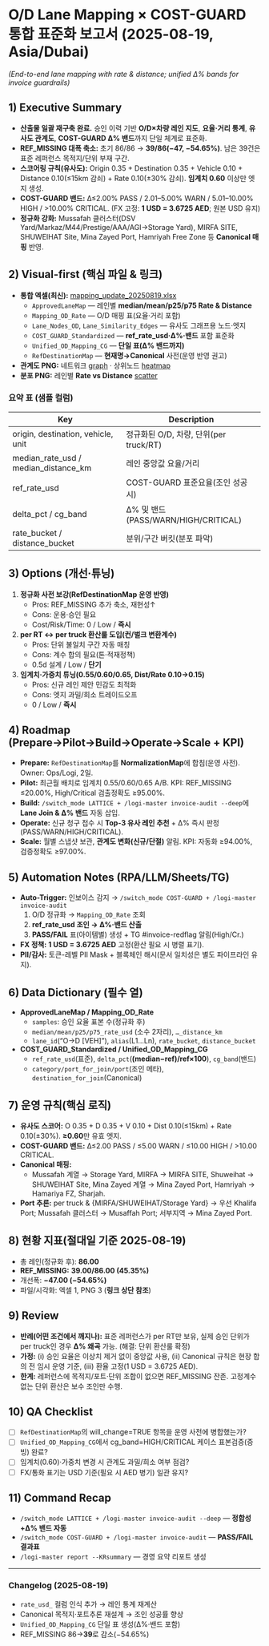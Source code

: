 
# O/D Lane Mapping × COST-GUARD 통합 표준화 보고서 (2025-08-19, Asia/Dubai)
*(End-to-end lane mapping with rate & distance; unified Δ% bands for invoice guardrails)*

## 1) Executive Summary
- **산출물 일괄 재구축 완료.** 승인 이력 기반 **O/D×차량 레인 지도**, **요율·거리 통계**, **유사도 관계도**, **COST-GUARD Δ% 밴드**까지 단일 체계로 표준화.  
- **REF_MISSING 대폭 축소:** 초기 86/86 → **39/86(−47, −54.65%)**. 남은 39건은 표준 레퍼런스 목적지/단위 부재 구간.  
- **스코어링 규칙(유사도):** Origin 0.35 + Destination 0.35 + Vehicle 0.10 + Distance 0.10(≤15km 감쇠) + Rate 0.10(±30% 감쇠). **임계치 0.60** 이상만 엣지 생성.  
- **COST-GUARD 밴드:** Δ≤2.00% PASS / 2.01–5.00% WARN / 5.01–10.00% HIGH / >10.00% CRITICAL. (FX 고정: **1 USD = 3.6725 AED**; 원본 USD 유지)  
- **정규화 강화:** Mussafah 클러스터(DSV Yard/Markaz/M44/Prestige/AAA/AGI→Storage Yard), MIRFA SITE, SHUWEIHAT Site, Mina Zayed Port, Hamriyah Free Zone 등 **Canonical 매핑** 반영.

## 2) Visual-first (핵심 파일 & 링크)
- **통합 엑셀(최신):** [mapping_update_20250819.xlsx](sandbox:/mnt/data/mapping_update_20250819.xlsx)  
  - `ApprovedLaneMap` — 레인별 **median/mean/p25/p75 Rate & Distance**  
  - `Mapping_OD_Rate` — O/D 매핑 표(요율·거리 포함)  
  - `Lane_Nodes_OD`, `Lane_Similarity_Edges` — 유사도 그래프용 노드·엣지  
  - `COST_GUARD_Standardized` — **ref_rate_usd·Δ%·밴드** 포함 표준화  
  - `Unified_OD_Mapping_CG` — **단일 표(Δ% 밴드까지)**  
  - `RefDestinationMap` — **현재명→Canonical** 사전(운영 반영 권고)  
- **관계도 PNG:** 네트워크 [graph](sandbox:/mnt/data/lane_similarity_graph_20250819.png) · 상위노드 [heatmap](sandbox:/mnt/data/lane_similarity_heatmap_20250819.png)  
- **분포 PNG:** 레인별 **Rate vs Distance** [scatter](sandbox:/mnt/data/rate_vs_distance_scatter_20250819.png)

### 요약 표 (샘플 컬럼)
| Key | Description |
|---|---|
| origin, destination, vehicle, unit | 정규화된 O/D, 차량, 단위(per truck/RT) |
| median_rate_usd / median_distance_km | 레인 중앙값 요율/거리 |
| ref_rate_usd | COST-GUARD 표준요율(조인 성공 시) |
| delta_pct / cg_band | Δ% 및 밴드(PASS/WARN/HIGH/CRITICAL) |
| rate_bucket / distance_bucket | 분위/구간 버킷(분포 파악) |

## 3) Options (개선·튜닝)
1) **정규화 사전 보강(RefDestinationMap 운영 반영)**  
   - Pros: REF_MISSING 추가 축소, 재현성↑  
   - Cons: 운용·승인 필요  
   - Cost/Risk/Time: 0 / Low / **즉시**  
2) **per RT ↔ per truck 환산룰 도입(컨/벌크 변환계수)**  
   - Pros: 단위 불일치 구간 자동 매칭  
   - Cons: 계수 합의 필요(톤·적재정책)  
   - 0.5d 설계 / Low / **단기**  
3) **임계치·가중치 튜닝(0.55/0.60/0.65, Dist/Rate 0.10→0.15)**  
   - Pros: 신규 레인 제안 민감도 최적화  
   - Cons: 엣지 과밀/희소 트레이드오프  
   - 0 / Low / **즉시**  

## 4) Roadmap (Prepare→Pilot→Build→Operate→Scale + KPI)
- **Prepare:** `RefDestinationMap`를 **NormalizationMap**에 합침(운영 사전). Owner: Ops/Logi, 2일.  
- **Pilot:** 최근월 배치로 임계치 0.55/0.60/0.65 A/B. KPI: REF_MISSING ≤20.00%, High/Critical 검출정확도 ≥95.00%.  
- **Build:** `/switch_mode LATTICE + /logi-master invoice-audit --deep`에 **Lane Join & Δ% 밴드** 자동 삽입.  
- **Operate:** 신규 청구 접수 시 **Top-3 유사 레인 추천** + Δ% 즉시 판정(PASS/WARN/HIGH/CRITICAL).  
- **Scale:** 월별 스냅샷 보관, **관계도 변화(신규/단절)** 알림. KPI: 자동화 ≥94.00%, 검증정확도 ≥97.00%.

## 5) Automation Notes (RPA/LLM/Sheets/TG)
- **Auto-Trigger:** 인보이스 감지 → `/switch_mode COST-GUARD + /logi-master invoice-audit`  
  1) O/D 정규화 → `Mapping_OD_Rate` 조회  
  2) **ref_rate_usd 조인 → Δ%·밴드 산출**  
  3) **PASS/FAIL** 표(아이템별) 생성 + TG #invoice-redflag 알림(High/Cr.)  
- **FX 정책:** **1 USD = 3.6725 AED** 고정(환산 필요 시 병렬 표기).  
- **PII/감사:** 토큰-레벨 PII Mask + 블록체인 해시(문서 일치성은 별도 파이프라인 유지).

## 6) Data Dictionary (필수 열)
- **ApprovedLaneMap / Mapping_OD_Rate**  
  - `samples`: 승인 요율 표본 수(정규화 후)  
  - `median/mean/p25/p75_rate_usd` (소수 2자리), `…_distance_km`  
  - `lane_id`(“O→D [VEH]”), `alias`(L1…Ln), `rate_bucket`, `distance_bucket`  
- **COST_GUARD_Standardized / Unified_OD_Mapping_CG**  
  - `ref_rate_usd`(표준), `delta_pct`(**(median−ref)/ref×100**), `cg_band`(밴드)  
  - `category/port_for_join/port`(조인 메타), `destination_for_join`(Canonical)  

## 7) 운영 규칙(핵심 로직)
- **유사도 스코어:** O 0.35 + D 0.35 + V 0.10 + Dist 0.10(≤15km) + Rate 0.10(±30%). **≥0.60**만 유효 엣지.  
- **COST-GUARD 밴드:** Δ≤2.00 PASS / ≤5.00 WARN / ≤10.00 HIGH / >10.00 CRITICAL.  
- **Canonical 매핑:**  
  - Mussafah 계열 → Storage Yard, MIRFA → MIRFA SITE, Shuweihat → SHUWEIHAT Site, Mina Zayed 계열 → Mina Zayed Port, Hamriyah → Hamariya FZ, Sharjah.  
- **Port 추론:** per truck & {MIRFA/SHUWEIHAT/Storage Yard} → 우선 Khalifa Port; Mussafah 클러스터 → Musaffah Port; 서부지역 → Mina Zayed Port.

## 8) 현황 지표(절대일 기준 2025-08-19)
- 총 레인(정규화 후): **86.00**  
- **REF_MISSING:** **39.00/86.00 (45.35%)**  
- 개선폭: **−47.00 (−54.65%)**  
- 파일/시각화: 엑셀 1, PNG 3 (**링크 상단 참조**)

## 9) Review
- **반례(어떤 조건에서 깨지나):** 표준 레퍼런스가 per RT만 보유, 실제 승인 단위가 per truck인 경우 **Δ% 왜곡** 가능. (해결: 단위 환산룰 확정)  
- **가정:** (i) 승인 요율은 이상치 제거 없이 중앙값 사용, (ii) Canonical 규칙은 현장 합의 전 임시 운영 기준, (iii) 환율 고정(1 USD = 3.6725 AED).  
- **한계:** 레퍼런스에 목적지/포트·단위 조합이 없으면 REF_MISSING 잔존. 고정계수 없는 단위 환산은 보수 조인만 수행.

## 10) QA Checklist
- [ ] `RefDestinationMap`의 will_change=TRUE 항목을 운영 사전에 병합했는가?  
- [ ] `Unified_OD_Mapping_CG`에서 cg_band=HIGH/CRITICAL 케이스 표본검증(증빙) 완료?  
- [ ] 임계치(0.60)·가중치 변경 시 관계도 과밀/희소 여부 점검?  
- [ ] FX/통화 표기는 USD 기준(필요 시 AED 병기) 일관 유지?

## 11) Command Recap
- `/switch_mode LATTICE + /logi-master invoice-audit --deep` — **정합성+Δ% 밴드 자동**  
- `/switch_mode COST-GUARD + /logi-master invoice-audit` — **PASS/FAIL 결과표**  
- `/logi-master report --KRsummary` — 경영 요약 리포트 생성  

---

### Changelog (2025-08-19)
- `rate_usd_` 컬럼 인식 추가 → 레인 통계 재계산  
- Canonical 목적지·포트추론 재설계 → 조인 성공률 향상  
- `Unified_OD_Mapping_CG` 단일 표 생성(Δ%·밴드 포함)  
- REF_MISSING 86→**39**로 감소(−54.65%)
